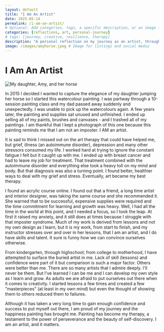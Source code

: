 ```yaml
---
layout: default
title: "I Am An Artist"
date: 2025-05-14
permalink: /i-am-an-artist/
# Optional: Add categories, tags, a specific description, or an image for the post listing
categories: [reflections, art, personal-journey]
# tags: [journey, creative, resilience, therapy]
description: "A personal reflection on my journey as an artist, through grief, illness, and self-discovery."
image: /images/amyhorse.jpeg # Image for listings and social media
---
```


# I Am An Artist

<div class="post-hero-flex">
  <img src="{{ '/images/amyhorse.jpeg' | relative_url }}" alt="My daughter, Amy, and her horse" class="post-hero-img" />
  <div class="post-hero-text">
    <p>
      In 2015 I decided I wanted to capture the elegance of my daughter jumping her horse so I started this watercolour painting. I was partway through a 10-session painting class and my dad passed away suddenly and unexpectedly. I was unable to pick up the watercolours again. A few years later, the painting and supplies sat unused and unfinished. I ended up selling all of my paints, brushes and canvases - and I trashed all of my paintings. I am thankful that I kept a photograph of this one because this painting reminds me that I am not an imposter. I AM an artist.
    </p>
  </div>
</div>

<p>
It is sad to think I missed out on the art therapy that could have helped me, but grief, illness (an autoimmune disorder), depression and many other stressors consumed my life. I worked hard at trying to ignore the constant fatigue I felt but it caught up with me. I ended up with breast cancer and had to leave my job for treatment. That treatment combined with the autoimmune disorder and everything else took a heavy toll on my mind and body. But that diagnosis was also a turning point. I found better, healthier ways to deal with my grief and stress. Eventually, art became my best therapy.
</p>

<p>
I found an acrylic course online. I found out that a friend, a long time artist and interior designer, was taking the same course and she recommended it. She warned that to be successful, expensive supplies were required and the time commitment for learning and growth was heavy. Well, I had all the time in the world at this point, and I needed a focus, so I took the leap. At first it raised my anxiety, and it still does at times because I struggle with that imposter syndrome. Much of my work is derived from lessons and not my own design as I learn, but it is my work, from start to finish, and my instructor stresses over and over in her lessons, that I am an artist, and I do have skills and talent. It sure is funny how we can convince ourselves otherwise.
</p>

<p>
From kindergarten, through highschool; from college to motherhood, I have attempted to surface the buried artist in me. Lack of skill (lessons) and confidence were part of it but comparison is such a major factor. Others were better than me. There are so many artists that I admire deeply. I'll never be them. But I've learned I can be me and I can develop my own style as I learn and grow. As adults we are afraid to put ourselves out there when it comes to creativity. I started lessons a few times and created a few "masterpieces" (at least in my own mind) but even the thought of showing them to others reduced them to failures.
</p>

<p>
Although it has taken a very long time to gain enough confidence and success to put myself out there, I am proud of my journey and the happiness painting has brought me. Painting has become my therapy, a testament to the power of perseverance and the beauty of self-discovery. I am an artist, and it matters.
</p>
